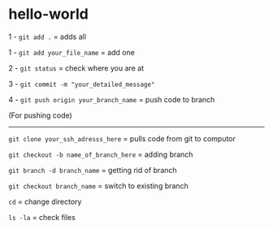 # hello-world

1 - `git add .` = adds all 

1 - `git add your_file_name` = add one

2 - `git status` = check where you are at

3 - `git commit -m "your_detailed_message"`

4 - `git push origin your_branch_name` = push code to branch

(For pushing code)
_______________________________________________________________


`git clone your_ssh_adresss_here` = pulls code from git to computor 

`git checkout -b name_of_branch_here` = adding branch  

`git branch -d branch_name` = getting rid of branch

`git checkout branch_name` = switch to existing branch 


`cd` = change directory

`ls -la` = check files 